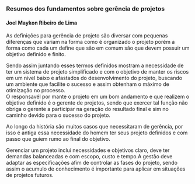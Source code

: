 ### Resumos dos fundamentos sobre gerência de projetos
#### Joel Maykon Ribeiro de Lima

   As definições para gerência de projeto são diversar com pequenas diferenças que variam na forma como é organizado o projeto
   porém a forma como cada um define que são em comum são que devem possuir um objetivo definido e finito.      
   
   Sendo assim juntando esses termos definidos mostram a necessidade de ter um sistema de projeto simplificado e com o objetivo
   de manter os riscos em um nivel baixo e afastados do desenvolvimento do projeto, buscando um ambiente que facilite o sucesso
   e assim obtenham o máximo de otimização no processo.   
   O responsavél por mante o projeto em um bom andamento e que realizem o objetivo definido é o gerente de projetos, sendo que 
   exercer tal função não obriga o gerente a participar na geração do resultado final e sim no caminho devido para o sucesso do projeto.
   
   Ao longo da história são muitos casos que necessitaram de gerência, por isso é antiga essa necessidade do homem ter seus projeto 
   definidos e com passo que guiem rumo ao final do objetivo.
   
   Gerenciar um projeto inclui necessidades e objetivos claro, deve ter demandas balanceadas e com escopo, custo e tempo.A 
   gestão deve adaptar as especificações afim de controlar as fases do projeto, sendo assim o acumulo de conhecimento é importante para aplicar em situações de projetos futuros. 
